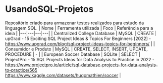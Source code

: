 # UsandoSQL-Projetos
Repositório criado para armazenar testes realizados para estudo da linguagem SQL. 
| Nome | Ferramenta utilizada | Foco | Referência para a ideia |
|---|---|---|---|
| Centralized College Database | MySQL | CREATE | upGrad - 15 Exciting SQL Project Ideas & Topics For Beginners [2022] - https://www.upgrad.com/blog/sql-project-ideas-topics-for-beginners/ |
| Consumidor e Produto | MySQL | CREATE, SELECT, INSERT, UPDATE, PROCEDURE | - |
| European Soccer Database | SQLite | SELECT | ProjectPro - 15 SQL Projects Ideas for Data Analysis to Practice in 2022 - https://www.projectpro.io/article/sql-database-projects-for-data-analysis-to-practice/565 <br/> https://www.kaggle.com/datasets/hugomathien/soccer |